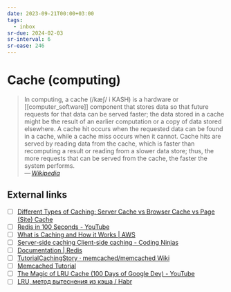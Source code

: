 ```yaml
---
date: 2023-09-21T00:00+03:00
tags:
  - inbox
sr-due: 2024-02-03
sr-interval: 6
sr-ease: 246
---
```


# Cache (computing)

> In computing, a cache (/kæʃ/ i KASH) is a hardware or [[computer_software]]
> component that stores data so that future requests for that data can be served
> faster; the data stored in a cache might be the result of an earlier
> computation or a copy of data stored elsewhere. A cache hit occurs when the
> requested data can be found in a cache, while a cache miss occurs when it
> cannot. Cache hits are served by reading data from the cache, which is faster
> than recomputing a result or reading from a slower data store; thus, the more
> requests that can be served from the cache, the faster the system performs.\
> — <cite>[Wikipedia](https://en.wikipedia.org/wiki/Cache_\(computing\))</cite>

## External links

- [ ] [Different Types of Caching: Server Cache vs Browser Cache vs Page (Site) Cache](https://wp-rocket.me/wordpress-cache/different-types-of-caching/)
- [ ] [Redis in 100 Seconds - YouTube](https://www.youtube.com/watch?v=G1rOthIU-uo)
- [ ] [What is Caching and How it Works | AWS](https://aws.amazon.com/caching/)
- [ ] [Server-side caching Client-side caching - Coding Ninjas](https://www.codingninjas.com/studio/library/server-side-caching-and-client-side-caching)
- [ ] [Documentation | Redis](https://redis.io/docs/)
- [ ] [TutorialCachingStory · memcached/memcached Wiki](https://github.com/memcached/memcached/wiki/TutorialCachingStory)
- [ ] [Memcached Tutorial](https://www.tutorialspoint.com/memcached/index.htm)
- [ ] [The Magic of LRU Cache (100 Days of Google Dev) - YouTube](https://www.youtube.com/watch?v=R5ON3iwx78M)
- [ ] [LRU, метод вытеснения из кэша / Habr](https://habr.com/en/articles/136758/)
